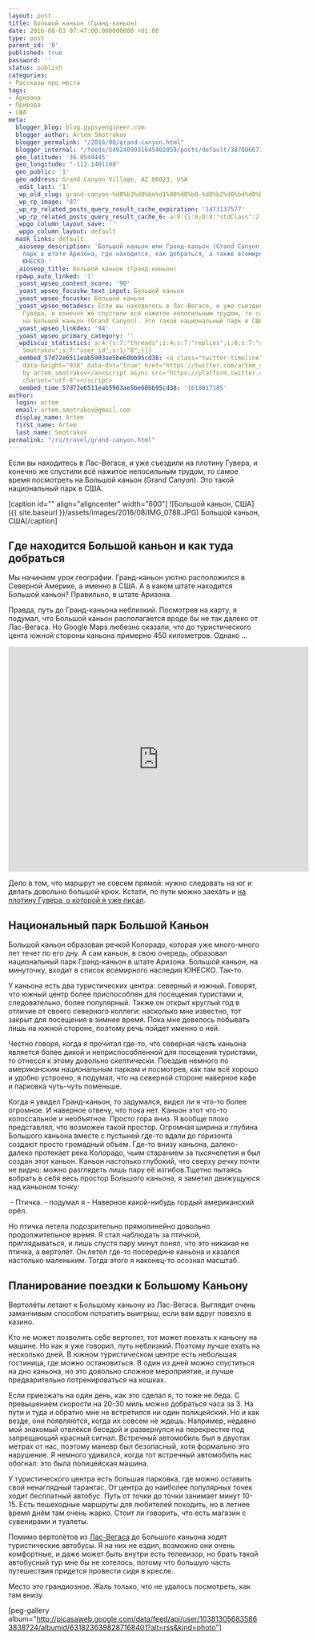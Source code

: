 ```yaml
---
layout: post
title: Большой каньон (Гранд-каньон)
date: 2016-08-03 07:47:00.000000000 +01:00
type: post
parent_id: '0'
published: true
password: ''
status: publish
categories:
- Рассказы про места
tags:
- Аризона
- Природа
- США
meta:
  blogger_blog: blog.gypsyengineer.com
  blogger_author: Artem Smotrakov
  blogger_permalink: "/2016/08/grand-canyon.html"
  blogger_internal: "/feeds/5492409931645402059/posts/default/3878066711678783196"
  geo_latitude: '36.0544445'
  geo_longitude: "-112.1401108"
  geo_public: '1'
  geo_address: Grand Canyon Village, AZ 86023, USA
  _edit_last: '1'
  _wp_old_slug: grand-canyon-%d0%b3%d0%be%d1%80%d0%b0-%d0%b2%d0%bd%d0%b8%d0%b7
  _wp_rp_image: '87'
  _wp_rp_related_posts_query_result_cache_expiration: '1473137577'
  _wp_rp_related_posts_query_result_cache_6: a:9:{i:0;O:8:"stdClass":2:{s:7:"post_id";s:2:"63";s:5:"score";s:18:"28.806325845351505";}i:1;O:8:"stdClass":2:{s:7:"post_id";s:2:"70";s:5:"score";s:18:"18.760210216161884";}i:2;O:8:"stdClass":2:{s:7:"post_id";s:2:"67";s:5:"score";s:18:"18.760210216161884";}i:3;O:8:"stdClass":2:{s:7:"post_id";s:2:"72";s:5:"score";s:17:"6.720482173902521";}i:4;O:8:"stdClass":2:{s:7:"post_id";s:2:"71";s:5:"score";s:17:"6.720482173902521";}i:5;O:8:"stdClass":2:{s:7:"post_id";s:2:"64";s:5:"score";s:17:"6.274195071274102";}i:6;O:8:"stdClass":2:{s:7:"post_id";s:2:"66";s:5:"score";s:16:"3.66516292749662";}i:7;O:8:"stdClass":2:{s:7:"post_id";s:2:"69";s:5:"score";s:18:"0.6570081337440722";}i:8;O:8:"stdClass":2:{s:7:"post_id";s:2:"62";s:5:"score";s:18:"0.6570081337440722";}}
  _wpgo_column_layout_save: ''
  _wpgo_column_layout: default
  mask_links: default
  _aioseop_description: 'Большой каньон или Гранд-каньон (Grand Canyon): национальный
    парк в штате Аризона, где находится, как добраться, а также всемирное наследие
    ЮНЕСКО.'
  _aioseop_title: Большой каньон (Гранд-каньон)
  rp4wp_auto_linked: '1'
  _yoast_wpseo_content_score: '90'
  _yoast_wpseo_focuskw_text_input: Большой каньон
  _yoast_wpseo_focuskw: Большой каньон
  _yoast_wpseo_metadesc: Если вы находитесь в Лас-Вегасе, и уже съездили на плотину
    Гувера, и конечно же спустили всё нажитое непосильным трудом, то самое время посмотреть
    на Большой каньон (Grand Canyon). Это такой национальный парк в США.
  _yoast_wpseo_linkdex: '94'
  _yoast_wpseo_primary_category: ''
  _wpdiscuz_statistics: a:4:{s:7:"threads";i:4;s:7:"replies";i:0;s:7:"authors";i:1;s:14:"recent_authors";a:2:{i:0;O:8:"stdClass":3:{s:20:"comment_author_email";s:19:"noreply@blogger.com";s:14:"comment_author";s:14:"Маришка";s:7:"user_id";s:1:"0";}i:1;O:8:"stdClass":3:{s:20:"comment_author_email";s:19:"noreply@blogger.com";s:14:"comment_author";s:15:"Artem
    Smotrakov";s:7:"user_id";s:1:"0";}}}
  _oembed_57d72e6511eab5903ae5be60bb95cd38: <a class="twitter-timeline" data-width="625"
    data-height="938" data-dnt="true" href="https://twitter.com/artem_smotrakov?ref_src=twsrc%5Etfw">Tweets
    by artem_smotrakov</a><script async src="https://platform.twitter.com/widgets.js"
    charset="utf-8"></script>
  _oembed_time_57d72e6511eab5903ae5be60bb95cd38: '1618017185'
author:
  login: artem
  email: artem.smotrakov@gmail.com
  display_name: Artem
  first_name: Artem
  last_name: Smotrakov
permalink: "/ru/travel/grand-canyon.html"
---
```

Если вы находитесь в Лас-Вегасе, и уже съездили на плотину Гувера, и конечно же спустили всё нажитое непосильным трудом, то самое время посмотреть на Большой каньон (Grand Canyon). Это такой национальный парк в США.

[caption id="" align="aligncenter" width="600"] ![Большой каньон, США]({{ site.baseurl }}/assets/images/2016/08/IMG_0788.JPG) Большой каньон, США[/caption]

<!--more-->

## Где находится Большой каньон и как туда добраться

Мы начинаем урок географии. Гранд-каньон уютно расположился в Северной Америке, а именно в США. А в каком штате находится Большой каньон? Правильно, в штате Аризона.

Правда, путь до Гранд-каньона неблизкий. Посмотрев на карту, я подумал, что Большой каньон располагается вроде бы не так далеко от Лас-Вегаса. Но Google Maps любезно сказали, что до туристического цента южной стороны каньона примерно 450 километров. Однако ...

<iframe style="border: 0;" src="https://www.google.com/maps/embed?pb=!1m28!1m12!1m3!1d1664310.4569955776!2d-114.7463232692586!3d35.43978004136259!2m3!1f0!2f0!3f0!3m2!1i1024!2i768!4f13.1!4m13!3e0!4m5!1s0x80beb782a4f57dd1%3A0x3accd5e6d5b379a3!2sLas+Vegas%2C+NV%2C+USA!3m2!1d36.1699412!2d-115.1398296!4m5!1s0x87331092252c9d91%3A0xb9ce39fc20cce2fd!2sGrand+Canyon+Visitor+Center%2C+South+Entrance+Road%2C+Grand+Canyon+Village%2C+AZ%2C+USA!3m2!1d36.0590907!2d-112.1091855!5e0!3m2!1sen!2sru!4v1470012227905" width="600" height="450" frameborder="0" allowfullscreen="allowfullscreen"></iframe>

Дело в том, что маршрут не совсем прямой: нужно следовать на юг и делать довольно большой крюк. Кстати, по пути можно заехать и [на плотину Гувера, о которой я уже писал](https://blog.gypsyengineer.com/ru/travel/hoover-dam.html).

## Национальный парк Большой Каньон

Большой каньон образован речкой Колорадо, которая уже много-много лет течет по его дну. А сам каньон, в свою очередь, образовал национальный парк Гранд-каньон в штате Аризона. Большой каньон, на минуточку, входит в список всемирного наследия ЮНЕСКО. Так-то.

У каньона есть два туристических центра: северный и южный. Говорят, что южный центр более приспособлен для посещения туристами и, следовательно, более популярный. Также он открыт круглый год в отличие от своего северного коллеги: насколько мне известно, тот закрыт для посещения в зимнее время. Пока мне довелось побывать лишь на южной стороне, поэтому речь пойдет именно о ней.

Честно говоря, когда я прочитал где-то, что северная часть каньона является более дикой и неприспособленной для посещения туристами, то отнесся к этому довольно скептически. Поездив немного по американским национальным паркам и посмотрев, как там всё хорошо и удобно устроено, я подумал, что на северной стороне наверное кафе и парковка чуть-чуть поменьше.

Когда я увидел Гранд-каньон, то задумался, видел ли я что-то более огромное. И наверное отвечу, что пока нет. Каньон этот что-то колоссальное и необъятное. Просто гора вниз. Я вообще плохо представлял, что возможен такой простор. Огромная ширина и глубина Большого каньона вместе с пустыней где-то вдали до горизонта создают просто громадный объем. Где-то внизу каньона, далеко-далеко протекает река Колорадо, чьим старанием за тысячелетия и был создан этот каньон. Каньон настолько глубокий, что сверху речку почти не видно: можно разглядеть лишь пару её изгибов.Тщетно пытаясь вобрать в себя весь простор Большого каньона, я заметил движущуюся над каньоном точку:

&nbsp;- Птичка. - подумал я - Наверное какой-нибудь гордый американский орёл.

Но птичка летела подозрительно прямолинейно довольно продолжительное время. Я стал наблюдать за птичкой, приглядываться, и лишь спустя пару минут понял, что это никакая не птичка, а вертолёт. Он летел где-то посередине каньона и казался настолько маленьким. Тогда этого я наконец-то осознал масштаб.

## Планирование поездки к Большому Каньону

Вертолёты летают к Большому каньону из Лас-Вегаса. Выглядит очень заманчивым способом потратить выигрыш, если вам вдруг повезло в казино.

Кто не может позволить себе вертолет, тот может поехать к каньону на машине. Но как я уже говорил, путь неблизкий. Поэтому лучше ехать на несколько дней. В южном туристическом центре есть небольшая гостиница, где можно остановиться. В один из дней можно спуститься на дно каньона, но это довольно сложное мероприятие, и лучше предварительно потренироваться на кошках.

Если приезжать на один день, как это сделал я, то тоже не беда. С превышением скорости на 20-30 миль можно добраться часа за 3. На пути и туда и обратно мне не встретился ни один полицейский. Но и как везде, они появляются, когда их совсем не ждешь. Например, недавно мой знакомый отвлёкся беседой и развернулся на перекрестке под запрещающий красный сигнал. Встречный автомобиль был в двустах метрах от нас, поэтому маневр был безопасный, хотя формально это нарушение. Я немного удивился, когда тот встречный автомобиль нас обогнал: это была полицейская машина.

У туристического центра есть большая парковка, где можно оставить свой ненаглядный тарантас. От центра до наиболее популярных точек ходит бесплатный автобус. Путь от точки до точки занимает минут 10-15. Есть пешеходные маршруты для любителей походить, но в летнее время днём там очень жарко. Стоит ли говорить, что есть магазин с сувенирами и туалеты.

Помимо вертолётов из [Лас-Вегаса](https://blog.gypsyengineer.com/ru/travel/las-vegas.html) до Большого каньона ходят туристические автобусы. Я на них не ездил, возможно они очень комфортные, и даже может быть внутри есть телевизор, но брать такой автобусный тур мне бы не хотелось, потому что большую часть путешествия придется провести сидя в кресле.

Место это грандиозное. Жаль только, что не удалось посмотреть, как там внизу.

[peg-gallery album="http://picasaweb.google.com/data/feed/api/user/103813056835863838724/albumid/6318236398287168401?alt=rss&kind=photo"]

&nbsp;


